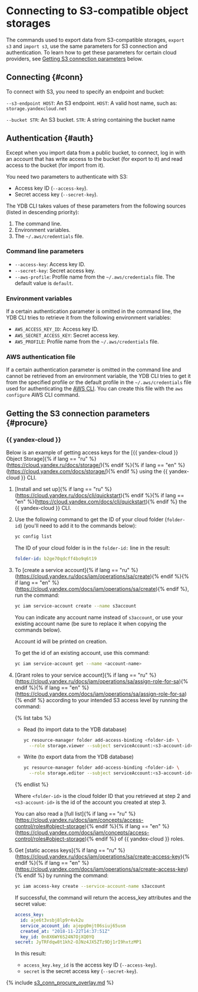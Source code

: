 # Connecting to S3-compatible object storages

The commands used to export data from S3-compatible storages, `export s3` and `import s3`, use the same parameters for S3 connection and authentication. To learn how to get these parameters for certain cloud providers, see [Getting S3 connection parameters](#procure) below.

## Connecting {#conn}

To connect with S3, you need to specify an endpoint and bucket:

`--s3-endpoint HOST`: An S3 endpoint. `HOST`: A valid host name, such as: `storage.yandexcloud.net`

`--bucket STR`: An S3 bucket. `STR`: A string containing the bucket name

## Authentication {#auth}

Except when you import data from a public bucket, to connect, log in with an account that has write access to the bucket (for export to it) and read access to the bucket (for import from it).

You need two parameters to authenticate with S3:

- Access key ID (`--access-key`).
- Secret access key (`--secret-key`).

The YDB CLI takes values of these parameters from the following sources (listed in descending priority):

1. The command line.
2. Environment variables.
3. The `~/.aws/credentials` file.

### Command line parameters

* `--access-key`: Access key ID.
* `--secret-key`: Secret access key.
* `--aws-profile`: Profile name from the `~/.aws/credentials` file. The default value is `default`.

### Environment variables

If a certain authentication parameter is omitted in the command line, the YDB CLI tries to retrieve it from the following environment variables:

* `AWS_ACCESS_KEY_ID`: Access key ID.
* `AWS_SECRET_ACCESS_KEY`: Secret access key.
* `AWS_PROFILE`: Profile name from the `~/.aws/credentials` file.

### AWS authentication file

If a certain authentication parameter is omitted in the command line and cannot be retrieved from an environment variable, the YDB CLI tries to get it from the specified profile or the default profile in the `~/.aws/credentials` file used for authenticating the [AWS CLI](https://aws.amazon.com/ru/cli/). You can create this file with the `aws configure` AWS CLI command.

## Getting the S3 connection parameters {#procure}

### {{ yandex-cloud }}

Below is an example of getting access keys for the [{{ yandex-cloud }} Object Storage]{% if lang == "ru" %}(https://cloud.yandex.ru/docs/storage/){% endif %}{% if lang == "en" %}(https://cloud.yandex.com/docs/storage/){% endif %} using the {{ yandex-cloud }} CLI.

1. [Install and set up]{% if lang == "ru" %}(https://cloud.yandex.ru/docs/cli/quickstart){% endif %}{% if lang == "en" %}(https://cloud.yandex.com/docs/cli/quickstart){% endif %} the {{ yandex-cloud }} CLI.

2. Use the following command to get the ID of your cloud folder (`folder-id`) (you'll need to add it to the commands below):

   ```bash
   yc config list
   ```

   The ID of your cloud folder is in the `folder-id:` line in the result:

   ```yaml
   folder-id: b2ge70qdcff4bo9q6t19
   ```

3. To [create a service account]{% if lang == "ru" %}(https://cloud.yandex.ru/docs/iam/operations/sa/create){% endif %}{% if lang == "en" %}(https://cloud.yandex.com/docs/iam/operations/sa/create){% endif %}, run the command:

   ```bash
   yc iam service-account create --name s3account
   ```

   You can indicate any account name instead of `s3account`, or use your existing account name (be sure to replace it when copying the commands below).

   Account id will be printed on creation.

   To get the id of an existing account, use this command:

   ```bash
   yc iam service-account get --name <account-name>
   ```

4. [Grant roles to your service account]{% if lang == "ru" %}(https://cloud.yandex.ru/docs/iam/operations/sa/assign-role-for-sa){% endif %}{% if lang == "en" %}(https://cloud.yandex.com/docs/iam/operations/sa/assign-role-for-sa){% endif %} according to your intended S3 access level by running the command:

   {% list tabs %}

   - Read (to import data to the YDB database)

      ```bash
      yc resource-manager folder add-access-binding <folder-id> \
        --role storage.viewer --subject serviceAccount:<s3-account-id>
      ```

   - Write (to export data from the YDB database)

      ```bash
      yc resource-manager folder add-access-binding <folder-id> \
        --role storage.editor --subject serviceAccount:<s3-account-id>
      ```

   {% endlist %}

   Where `<folder-id>` is the cloud folder ID that you retrieved at step 2 and `<s3-account-id>` is the id of the account you created at step 3.

   You can also read a [full list]{% if lang == "ru" %}(https://cloud.yandex.ru/docs/iam/concepts/access-control/roles#object-storage){% endif %}{% if lang == "en" %}(https://cloud.yandex.com/docs/iam/concepts/access-control/roles#object-storage){% endif %} of {{ yandex-cloud }} roles.

5. Get [static access keys]{% if lang == "ru" %}(https://cloud.yandex.ru/docs/iam/operations/sa/create-access-key){% endif %}{% if lang == "en" %}(https://cloud.yandex.com/docs/iam/operations/sa/create-access-key){% endif %} by running the command:

   ```bash
   yc iam access-key create --service-account-name s3account
   ```

   If successful, the command will return the access_key attributes and the secret value:

   ```yaml
   access_key:
     id: aje6t3vsbj8lp9r4vk2u
     service_account_id: ajepg0mjt06siuj65usm
     created_at: "2018-11-22T14:37:51Z"
     key_id: 0n8X6WY6S24N7OjXQ0YQ
   secret: JyTRFdqw8t1kh2-OJNz4JX5ZTz9Dj1rI9hxtzMP1
   ```

   In this result:

   - `access_key.key_id` is the access key ID (`--access-key`).
   - `secret` is the secret access key (`--secret-key`).

{% include [s3_conn_procure_overlay.md](s3_conn_procure_overlay.md) %}
